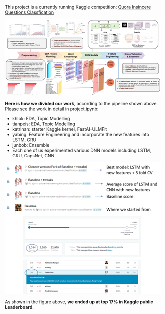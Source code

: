 This project is a currently running Kaggle competition: [Quora Insincere Questions Classfication](https://www.kaggle.com/c/quora-insincere-questions-classification)

<img src="./images/approach.png" alt="result" width="500"/>  

**Here is how we divided our work**, according to the pipeline shown above. Please see the work in detail in project.ipynb: 
- khlok: EDA, Topic Modelling
- tianpeis: EDA, Topic Modelling
- katrinan: starter Kaggle kernel, FastAI-ULMFit  
- yabing: Feature Engineering and incorporate the new features into LSTM, GRU
- junbob: Ensemble
- Each one of us experimented various DNN models including LSTM, GRU, CapsNet, CNN

<img src="./images/result.png" alt="result" width="500"/>

As shown in the figure above, **we ended up at top 17% in Kaggle public Leaderboard**.